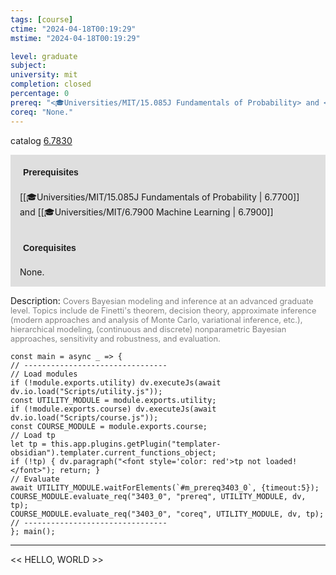 ```yaml
---
tags: [course]
ctime: "2024-04-18T00:19:29"
mstime: "2024-04-18T00:19:29"

level: graduate
subject: 
university: mit
completion: closed
percentage: 0
prereq: "<🎓Universities/MIT/15.085J Fundamentals of Probability> and <🎓Universities/MIT/6.7900 Machine Learning>"
coreq: "None."
---
```


catalog [6.7830](http://student.mit.edu/catalog/m6c.html#6.7830)

<span style="display: block; padding: 15px; background-color: rgb(100, 100, 100, 0.2);"><font id="m_prereq3403_0" style="display: block; font-family: Arial, sans-serif; font-weight: bold; padding: 5px">Prerequisites</font><br><span id="prereq3403_0">[[🎓Universities/MIT/15.085J Fundamentals of Probability | 6.7700]] and [[🎓Universities/MIT/6.7900 Machine Learning | 6.7900]]</span></span>
<span style="display: block; padding: 15px; background-color: rgb(100, 100, 100, 0.2);"><font id="m_coreq3403_0" style="display: block; font-family: Arial, sans-serif; font-weight: bold; padding: 5px">Corequisites</font><br><span id="coreq3403_0">None.</span></span>

<font style="">Description:</font>
<font style="color: grey; font-size: 0.8rem;">Covers Bayesian modeling and inference at an advanced graduate level. Topics include de Finetti's theorem, decision theory, approximate inference (modern approaches and analysis of Monte Carlo, variational inference, etc.), hierarchical modeling, (continuous and discrete) nonparametric Bayesian approaches, sensitivity and robustness, and evaluation.</font>

```dataviewjs
const main = async _ => {
// --------------------------------
// Load modules
if (!module.exports.utility) dv.executeJs(await dv.io.load("Scripts/utility.js"));
const UTILITY_MODULE = module.exports.utility;
if (!module.exports.course) dv.executeJs(await dv.io.load("Scripts/course.js"));
const COURSE_MODULE = module.exports.course;
// Load tp
let tp = this.app.plugins.getPlugin("templater-obsidian").templater.current_functions_object;
if (!tp) { dv.paragraph("<font style='color: red'>tp not loaded!</font>"); return; }
// Evaluate
await UTILITY_MODULE.waitForElements(`#m_prereq3403_0`, {timeout:5});
COURSE_MODULE.evaluate_req("3403_0", "prereq", UTILITY_MODULE, dv, tp);
COURSE_MODULE.evaluate_req("3403_0", "coreq", UTILITY_MODULE, dv, tp);
// --------------------------------
}; main();
```

---

<< HELLO, WORLD >>
